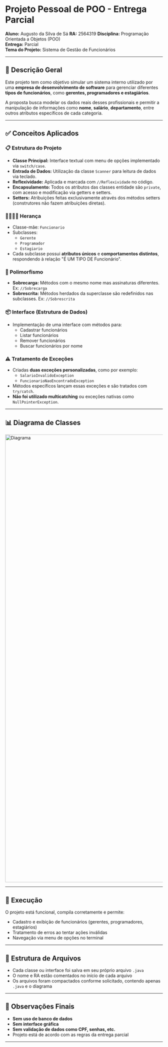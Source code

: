 # Projeto Pessoal de POO - Entrega Parcial

**Aluno:** Augusto da Silva de Sá 
**RA:** 2564319
**Disciplina:** Programação Orientada a Objetos (POO)  
**Entrega:** Parcial  
**Tema do Projeto:** Sistema de Gestão de Funcionários

---

## 📌 Descrição Geral

Este projeto tem como objetivo simular um sistema interno utilizado por uma **empresa de desenvolvimento de software** para gerenciar diferentes **tipos de funcionários**, como **gerentes, programadores e estagiários**.

A proposta busca modelar os dados reais desses profissionais e permitir a manipulação de informações como **nome**, **salário**, **departamento**, entre outros atributos específicos de cada categoria.

---

## ✅ Conceitos Aplicados

### 📋 Estrutura do Projeto
- **Classe Principal:** Interface textual com menu de opções implementado via `switch/case`.
- **Entrada de Dados:** Utilização da classe `Scanner` para leitura de dados via teclado.
- **Reflexividade:** Aplicada e marcada com `//Reflexividade` no código.
- **Encapsulamento:** Todos os atributos das classes entidade são `private`, com acesso e modificação via getters e setters.
- **Setters:** Atribuições feitas exclusivamente através dos métodos setters (construtores não fazem atribuições diretas).

### 👨‍👩‍👧‍👦 Herança
- Classe-mãe: `Funcionario`  
- Subclasses:
  - `Gerente`
  - `Programador`
  - `Estagiario`
- Cada subclasse possui **atributos únicos** e **comportamentos distintos**, respondendo à relação "É UM TIPO DE Funcionário".

### 🔁 Polimorfismo
- **Sobrecarga:** Métodos com o mesmo nome mas assinaturas diferentes. Ex: `//Sobrecarga`
- **Sobrescrita:** Métodos herdados da superclasse são redefinidos nas subclasses. Ex: `//Sobrescrita`

### 📦 Interface (Estrutura de Dados)
- Implementação de uma interface com métodos para:
  - Cadastrar funcionários
  - Listar funcionários
  - Remover funcionários
  - Buscar funcionários por nome

### ⚠️ Tratamento de Exceções
- Criadas **duas exceções personalizadas**, como por exemplo:
  - `SalarioInvalidoException`
  - `FuncionarioNaoEncontradoException`
- Métodos específicos lançam essas exceções e são tratados com `try/catch`.
- **Não foi utilizado multicatching** ou exceções nativas como `NullPointerException`.

---

## 📊 Diagrama de Classes

<img width="1381" height="1433" alt="Diagrama" src="https://github.com/user-attachments/assets/bf7bce35-ba20-47ca-a631-4886b3548f3c" />

---

## 🚀 Execução

O projeto está funcional, compila corretamente e permite:
- Cadastro e exibição de funcionários (gerentes, programadores, estagiários)
- Tratamento de erros ao tentar ações inválidas
- Navegação via menu de opções no terminal

---

## 📁 Estrutura de Arquivos

- Cada classe ou interface foi salva em seu próprio arquivo `.java`
- O nome e RA estão comentados no início de cada arquivo
- Os arquivos foram compactados conforme solicitado, contendo apenas `.java` e o diagrama

---

## 📝 Observações Finais

- **Sem uso de banco de dados**
- **Sem interface gráfica**
- **Sem validação de dados como CPF, senhas, etc.**
- Projeto está de acordo com as regras da entrega parcial

---
